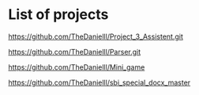 # List of projects
https://github.com/TheDanielll/Project_3_Assistent.git


https://github.com/TheDanielll/Parser.git


https://github.com/TheDanielll/Mini_game


https://github.com/TheDanielll/sbi_special_docx_master
